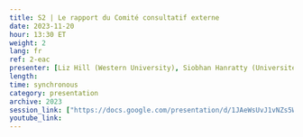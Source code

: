 ```yaml
---
title: S2 | Le rapport du Comité consultatif externe
date: 2023-11-20
hour: 13:30 ET
weight: 2
lang: fr
ref: 2-eac
presenter: [Liz Hill (Western University), Siobhan Hanratty (Université du Nouveau-Brunswick)]
length:
time: synchronous
category: presentation
archive: 2023
session_link: ["https://docs.google.com/presentation/d/1JAeWsUvJ1vNZs5W1d4dlIrWC6F1NJbL2/edit?usp=share_link&ouid=109853946981534204449&rtpof=true&sd=true","https://docs.google.com/presentation/d/1POmleereEZvzc-kNGi4GOif6OeKidq-4/edit?usp=share_link&ouid=109853946981534204449&rtpof=true&sd=true","https://docs.google.com/presentation/d/1PMi_lZHwdHl-3aKOjoswVDeZYdetRXBg/edit?usp=share_link&ouid=109853946981534204449&rtpof=true&sd=true"]
youtube_link:
---
```

